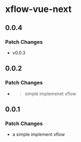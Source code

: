 # xflow-vue-next

## 0.0.4

### Patch Changes

- v0.0.3

## 0.0.2

### Patch Changes

- > simple implemenet xflow

## 0.0.1

### Patch Changes

- a simple implement xflow
